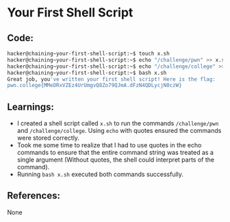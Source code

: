 # Your First Shell Script
## Code:
```bash
hacker@chaining~your-first-shell-script:~$ touch x.sh
hacker@chaining~your-first-shell-script:~$ echo "/challenge/pwn" >> x.sh
hacker@chaining~your-first-shell-script:~$ echo "/challenge/college" >> x.sh
hacker@chaining~your-first-shell-script:~$ bash x.sh
Great job, you've written your first shell script! Here is the flag:
pwn.college{MMeDRxVZEz4UrUmgvQ8Zo79QJmA.dFzN4QDLycjN0czW}
```
## Learnings:
- I created a shell script called `x.sh` to run the commands `/challenge/pwn` and `/challenge/college`. Using `echo` with quotes ensured the commands were stored correctly.
- Took me some time to realize that I had to use quotes in the echo commands to ensure that the entire command string was treated as a single argument (Without quotes, the shell could interpret parts of the command).
- Running `bash x.sh` executed both commands successfully.
## References:
None

